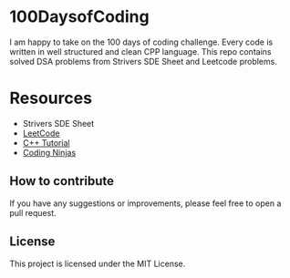 # 100DaysofCoding
I am happy to take on the 100 days of coding challenge.
Every code is written in well structured and clean CPP language.
This repo contains solved DSA problems from Strivers SDE Sheet and Leetcode problems.

# Resources

* Strivers SDE Sheet
* [LeetCode](https://leetcode.com/)
* [C++ Tutorial](https://www.learncpp.com/)
* [Coding Ninjas](https://www.codingninjas.com/studio/)

## How to contribute
If you have any suggestions or improvements, please feel free to open a pull request.

## License
This project is licensed under the MIT License.
